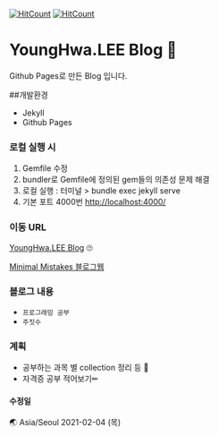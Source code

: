 [![HitCount](http://hits.dwyl.com/issuehwa/issuehwa/issuehwagithubio/issuehwagithubio.svg)](http://hits.dwyl.com/issuehwa/issuehwa/issuehwagithubio/issuehwagithubio)
[![HitCount](http://hits.dwyl.com/issuehwa/issuehwagithubio.svg)](http://hits.dwyl.com/issuehwa/issuehwagithubio)
# YoungHwa.LEE Blog 🎈
Github Pages로 만든 Blog 입니다.


##개발환경

- Jekyll
- Github Pages

### 로컬 실행 시  
1. Gemfile 수정
2. bundler로 Gemfile에 정의된 gem들의 의존성 문제 해결
3. 로컬 실행 : 터미널 > bundle exec jekyll serve
4. 기본 포트 4000번 [http://localhost:4000/](http://localhost:4000/)

### 이동 URL
[YoungHwa.LEE Blog](https://issuehwa.github.io) 🙄

[Minimal Mistakes 블로그웹](https://mmistakes.github.io/minimal-mistakes/)

### 블로그 내용
- `프로그래밍 공부`
- `주짓수`

### 계획
- 공부하는 과목 별 collection 정리 등 💾
- 자격증 공부 적어보기✏

#### 수정일
🌏 Asia/Seoul 2021-02-04 (목)
